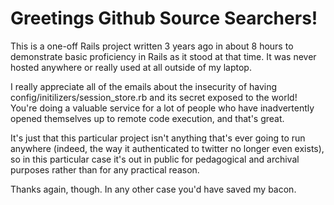 Greetings Github Source Searchers!
==================================

This is a one-off Rails project written 3 years ago in about 8 hours to demonstrate basic proficiency in Rails as it stood at that time. It was never hosted anywhere or really used at all outside of my laptop.

I really appreciate all of the emails about the insecurity of having config/initilizers/session_store.rb and its secret exposed to the world! You're doing a valuable service for a lot of people who have inadvertently opened themselves up to remote code execution, and that's great.

It's just that this particular project isn't anything that's ever going to run anywhere (indeed, the way it authenticated to twitter no longer even exists), so in this particular case it's out in public for pedagogical and archival purposes rather than for any practical reason.

Thanks again, though. In any other case you'd have saved my bacon.